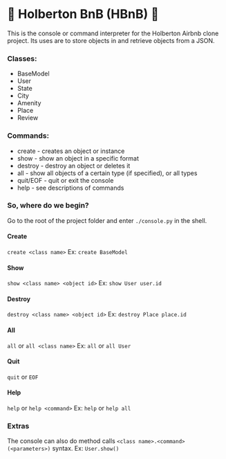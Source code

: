 # :rocket: Holberton BnB (HBnB) :rocket:

This is the console or command interpreter for the Holberton Airbnb clone project. Its uses are to store objects in and retrieve objects from a JSON.

### Classes:

* BaseModel
* User
* State
* City
* Amenity
* Place
* Review

### Commands:

* create - creates an object or instance
* show - show an object in a specific format
* destroy - destroy an object or deletes it
* all - show all objects of a certain type (if specified), or all types
* quit/EOF - quit or exit the console
* help - see descriptions of commands

### So, where do we begin?

Go to the root of the project folder and enter `./console.py` in the shell.

#### Create

`create <class name>`
Ex:
`create BaseModel`

#### Show

`show <class name> <object id>`
Ex:
`show User user.id`

#### Destroy

`destroy <class name> <object id>`
Ex:
`destroy Place place.id`

#### All

`all` or `all <class name>`
Ex:
`all` or `all User`

#### Quit

`quit` or `EOF`

#### Help

`help` or `help <command>`
Ex:
`help` or `help all`

### Extras

The console can also do method calls `<class name>.<command>(<parameters>)` syntax.
Ex:
`User.show()`